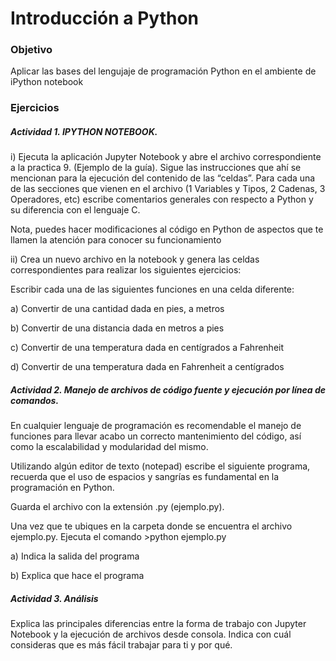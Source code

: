 # Introducción a Python

### Objetivo 
Aplicar las bases del lengujaje de programación Python en el ambiente de iPython notebook

### Ejercicios
##### Actividad 1. IPYTHON NOTEBOOK.
<p>i) Ejecuta la aplicación Jupyter Notebook y abre el archivo correspondiente a la practica 9. (Ejemplo de la guía). Sigue las instrucciones que ahí se mencionan para la ejecución del contenido de las “celdas”. Para cada una de las secciones que vienen en el archivo (1 Variables y Tipos, 2 Cadenas, 3 Operadores, etc) escribe comentarios generales con respecto a Python y su diferencia con el lenguaje C.</p>
<p>Nota, puedes hacer modificaciones al código en Python de aspectos que te llamen la atención para conocer su funcionamiento</p>
<p>ii) Crea un nuevo archivo en la notebook y genera las celdas correspondientes para realizar los siguientes ejercicios:</p>
<p>Escribir cada una de las siguientes funciones en una celda diferente:</p>
<p>a) Convertir de una cantidad dada en pies, a metros</p>
<p>b) Convertir de una distancia dada en metros a pies</P>
<p>c) Convertir de una temperatura dada en centígrados a Fahrenheit</p>
<p>d) Convertir de una temperatura dada en Fahrenheit a centígrados</p>

##### Actividad 2. Manejo de archivos de código fuente y ejecución por línea de comandos.
<p>En cualquier lenguaje de programación es recomendable el manejo de funciones para llevar acabo un correcto mantenimiento del código, así como la escalabilidad y modularidad del mismo.</p>
<p>Utilizando algún editor de texto (notepad) escribe el siguiente programa, recuerda que el uso de espacios y sangrías es fundamental en la programación en Python.</p>

<p>Guarda el archivo con la extensión .py (ejemplo.py).</p>
<p>Una vez que te ubiques en la carpeta donde se encuentra el archivo ejemplo.py. Ejecuta el comando >python ejemplo.py</p>
<p>a) Indica la salida del programa</p>
<p>b) Explica que hace el programa</p>

##### Actividad 3. Análisis
Explica las principales diferencias entre la forma de trabajo con Jupyter Notebook y la ejecución de archivos desde consola. Indica con cuál consideras que es más fácil trabajar para ti y por qué.